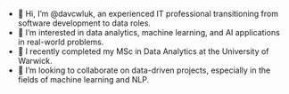 - 👋 Hi, I’m @davcwluk, an experienced IT professional transitioning from software development to data roles.
- 👀 I’m interested in data analytics, machine learning, and AI applications in real-world problems.
- 🌱 I recently completed my MSc in Data Analytics at the University of Warwick.
- 💞️ I’m looking to collaborate on data-driven projects, especially in the fields of machine learning and NLP.

<!---
davcwluk/davcwluk is a ✨ special ✨ repository because its `README.md` (this file) appears on your GitHub profile.
You can click the Preview link to take a look at your changes.
--->
